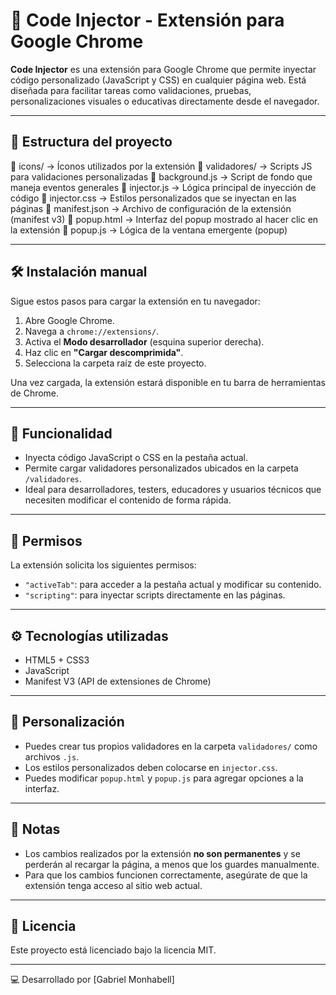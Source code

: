 # 🚀 Code Injector - Extensión para Google Chrome

**Code Injector** es una extensión para Google Chrome que permite inyectar código personalizado (JavaScript y CSS) en cualquier página web. Está diseñada para facilitar tareas como validaciones, pruebas, personalizaciones visuales o educativas directamente desde el navegador.

---

## 📂 Estructura del proyecto

  📁 icons/ → Íconos utilizados por la extensión
  📁 validadores/ → Scripts JS para validaciones personalizadas
  📄 background.js → Script de fondo que maneja eventos generales
  📄 injector.js → Lógica principal de inyección de código
  📄 injector.css → Estilos personalizados que se inyectan en las páginas
  📄 manifest.json → Archivo de configuración de la extensión (manifest v3)
  📄 popup.html → Interfaz del popup mostrado al hacer clic en la extensión
  📄 popup.js → Lógica de la ventana emergente (popup)

---

## 🛠️ Instalación manual

Sigue estos pasos para cargar la extensión en tu navegador:

1. Abre Google Chrome.
2. Navega a `chrome://extensions/`.
3. Activa el **Modo desarrollador** (esquina superior derecha).
4. Haz clic en **"Cargar descomprimida"**.
5. Selecciona la carpeta raíz de este proyecto.

Una vez cargada, la extensión estará disponible en tu barra de herramientas de Chrome.

---

## 🧪 Funcionalidad

- Inyecta código JavaScript o CSS en la pestaña actual.
- Permite cargar validadores personalizados ubicados en la carpeta `/validadores`.
- Ideal para desarrolladores, testers, educadores y usuarios técnicos que necesiten modificar el contenido de forma rápida.

---

## 🧾 Permisos

La extensión solicita los siguientes permisos:

- `"activeTab"`: para acceder a la pestaña actual y modificar su contenido.
- `"scripting"`: para inyectar scripts directamente en las páginas.

---

## ⚙️ Tecnologías utilizadas

- HTML5 + CSS3
- JavaScript
- Manifest V3 (API de extensiones de Chrome)

---

## 📝 Personalización

- Puedes crear tus propios validadores en la carpeta `validadores/` como archivos `.js`.
- Los estilos personalizados deben colocarse en `injector.css`.
- Puedes modificar `popup.html` y `popup.js` para agregar opciones a la interfaz.

---

## 📌 Notas

- Los cambios realizados por la extensión **no son permanentes** y se perderán al recargar la página, a menos que los guardes manualmente.
- Para que los cambios funcionen correctamente, asegúrate de que la extensión tenga acceso al sitio web actual.

---

## 📄 Licencia

Este proyecto está licenciado bajo la licencia MIT.

---

💻 Desarrollado por [Gabriel Monhabell]
